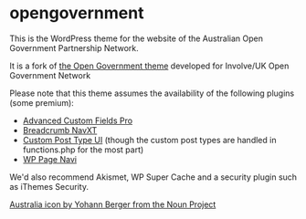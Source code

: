 # opengovernment
This is the WordPress theme for the website of
the Australian Open Government Partnership Network.

It is a fork of
[the Open Government theme](https://github.com/helpful/opengovernment)
developed for Involve/UK Open Government Network

Please note that this theme assumes the availability of the following plugins (some premium):

- [Advanced Custom Fields Pro](http://www.advancedcustomfields.com/pro/)
- [Breadcrumb NavXT](https://wordpress.org/plugins/breadcrumb-navxt/)
- [Custom Post Type UI](https://wordpress.org/plugins/custom-post-type-ui/) (though the custom post types are handled in functions.php for the most part)
- [WP Page Navi](https://wordpress.org/plugins/wp-pagenavi/)

We'd also recommend Akismet, WP Super Cache and a security plugin such as iThemes Security.

[Australia icon by Yohann Berger from the Noun
Project](https://thenounproject.com/search/?q=Australia&i=203096)

